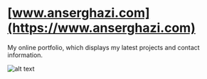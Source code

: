 # [www.anserghazi.com](https://www.anserghazi.com)

My online portfolio, which displays my latest projects and contact information.

![alt text](https://github.com/anserghazi/portfolio-site/blob/master/src/assets/images/portfolio-site.png?raw=true)
